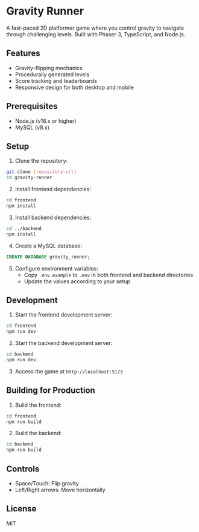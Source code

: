# Gravity Runner

A fast-paced 2D platformer game where you control gravity to navigate through challenging levels. Built with Phaser 3, TypeScript, and Node.js.

## Features

- Gravity-flipping mechanics
- Procedurally generated levels
- Score tracking and leaderboards
- Responsive design for both desktop and mobile

## Prerequisites

- Node.js (v18.x or higher)
- MySQL (v8.x)

## Setup

1. Clone the repository:
```bash
git clone [repository-url]
cd gravity-runner
```

2. Install frontend dependencies:
```bash
cd frontend
npm install
```

3. Install backend dependencies:
```bash
cd ../backend
npm install
```

4. Create a MySQL database:
```sql
CREATE DATABASE gravity_runner;
```

5. Configure environment variables:
   - Copy `.env.example` to `.env` in both frontend and backend directories
   - Update the values according to your setup

## Development

1. Start the frontend development server:
```bash
cd frontend
npm run dev
```

2. Start the backend development server:
```bash
cd backend
npm run dev
```

3. Access the game at `http://localhost:5173`

## Building for Production

1. Build the frontend:
```bash
cd frontend
npm run build
```

2. Build the backend:
```bash
cd backend
npm run build
```

## Controls

- Space/Touch: Flip gravity
- Left/Right arrows: Move horizontally

## License

MIT 